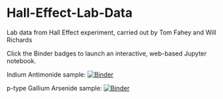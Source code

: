 # Hall-Effect-Lab-Data
Lab data from Hall Effect experiment, carried out by Tom Fahey and Will Richards

Click the Binder badges to launch an interactive, web-based Jupyter notebook.

Indium Antimonide sample:
[![Binder](https://mybinder.org/badge.svg)](https://mybinder.org/v2/gh/TomFahey/Hall-Effect-Lab-Data/master?filepath=InSb.ipynb)

p-type Gallium Arsenide sample:
[![Binder](https://mybinder.org/badge.svg)](https://mybinder.org/v2/gh/TomFahey/Hall-Effect-Lab-Data/master?filepath=p-type%20GaAs.ipynb)
